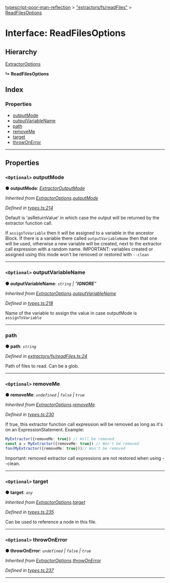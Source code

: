 [typescript-poor-man-reflection](../README.md) > ["extractors/fs/readFiles"](../modules/_extractors_fs_readfiles_.md) > [ReadFilesOptions](../interfaces/_extractors_fs_readfiles_.readfilesoptions.md)

# Interface: ReadFilesOptions

## Hierarchy

 [ExtractorOptions](_types_.extractoroptions.md)

**↳ ReadFilesOptions**

## Index

### Properties

* [outputMode](_extractors_fs_readfiles_.readfilesoptions.md#outputmode)
* [outputVariableName](_extractors_fs_readfiles_.readfilesoptions.md#outputvariablename)
* [path](_extractors_fs_readfiles_.readfilesoptions.md#path)
* [removeMe](_extractors_fs_readfiles_.readfilesoptions.md#removeme)
* [target](_extractors_fs_readfiles_.readfilesoptions.md#target)
* [throwOnError](_extractors_fs_readfiles_.readfilesoptions.md#throwonerror)

---

## Properties

<a id="outputmode"></a>

### `<Optional>` outputMode

**● outputMode**: *[ExtractorOutputMode](../modules/_types_.md#extractoroutputmode)*

*Inherited from [ExtractorOptions](_types_.extractoroptions.md).[outputMode](_types_.extractoroptions.md#outputmode)*

*Defined in [types.ts:214](https://github.com/cancerberoSgx/typescript-poor-man-reflection/blob/fcefb7a/src/types.ts#L214)*

Default is 'asReturnValue' in which case the output will be returned by the extractor function call.

If `assignToVariable` then it will be assigned to a variable in the ancestor Block. If there is a variable there called `outputVariableName` then that one will be used, otherwise a new variable will be created, next to the extractor call expression with a random name. IMPORTANT: variables created or assigned using this mode won't be removed or restored with `--clean`

___
<a id="outputvariablename"></a>

### `<Optional>` outputVariableName

**● outputVariableName**: *`string` \| "__IGNORE__"*

*Inherited from [ExtractorOptions](_types_.extractoroptions.md).[outputVariableName](_types_.extractoroptions.md#outputvariablename)*

*Defined in [types.ts:218](https://github.com/cancerberoSgx/typescript-poor-man-reflection/blob/fcefb7a/src/types.ts#L218)*

Name of the variable to assign the value in case outputMode is `assignToVariable`

___
<a id="path"></a>

###  path

**● path**: *`string`*

*Defined in [extractors/fs/readFiles.ts:24](https://github.com/cancerberoSgx/typescript-poor-man-reflection/blob/fcefb7a/src/extractors/fs/readFiles.ts#L24)*

Path of files to read. Can be a glob.

___
<a id="removeme"></a>

### `<Optional>` removeMe

**● removeMe**: *`undefined` \| `false` \| `true`*

*Inherited from [ExtractorOptions](_types_.extractoroptions.md).[removeMe](_types_.extractoroptions.md#removeme)*

*Defined in [types.ts:230](https://github.com/cancerberoSgx/typescript-poor-man-reflection/blob/fcefb7a/src/types.ts#L230)*

If true, this extractor function call expression will be removed as long as it's on an ExpressionStatement. Example:

```ts
MyExtractor({removeMe: true}) // Will be removed
const a = MyExtractor({removeMe: true}) // Won't be removed
foo(MyExtractor({removeMe: true}))// Won't be removed
```

Important: removed extractor call expressions are not restored when using --clean.

___
<a id="target"></a>

### `<Optional>` target

**● target**: *`any`*

*Inherited from [ExtractorOptions](_types_.extractoroptions.md).[target](_types_.extractoroptions.md#target)*

*Defined in [types.ts:235](https://github.com/cancerberoSgx/typescript-poor-man-reflection/blob/fcefb7a/src/types.ts#L235)*

Can be used to reference a node in this file.

___
<a id="throwonerror"></a>

### `<Optional>` throwOnError

**● throwOnError**: *`undefined` \| `false` \| `true`*

*Inherited from [ExtractorOptions](_types_.extractoroptions.md).[throwOnError](_types_.extractoroptions.md#throwonerror)*

*Defined in [types.ts:237](https://github.com/cancerberoSgx/typescript-poor-man-reflection/blob/fcefb7a/src/types.ts#L237)*

___

